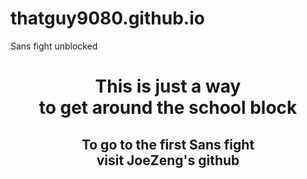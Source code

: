 # thatguy9080.github.io
Sans fight unblocked
<h1 style=text-align:center;> This is just a way <br>
to get around the school block</h1>
<h2 style=text-align:center;> To go to the first Sans fight <br> visit JoeZeng's github
</h2>
